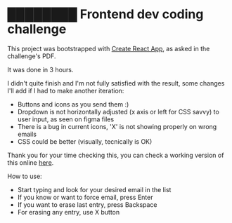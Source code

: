 # ████████ Frontend dev coding challenge

This project was bootstrapped with [Create React App](https://github.com/facebook/create-react-app), as asked in the challenge's PDF. 

It was done in 3 hours.

I didn't quite finish and I'm not fully satisfied with the result, some changes I'll add if I had to make another iteration:

- Buttons and icons as you send them :)
- Dropdown is not horizontally adjusted (x axis or left for CSS savvy) to user input, as seen on figma files
- There is a bug in current icons, 'X' is not showing properly on wrong emails
- CSS could be better (visually, tecnically is OK)

Thank you for your time checking this, you can check a working version of this online [here](https://email-form-challenge.vercel.app/).

How to use:

- Start typing and look for your desired email in the list
- If you know or want to force email, press Enter
- If you want to erase last entry, press Backspace
- For erasing any entry, use X button
